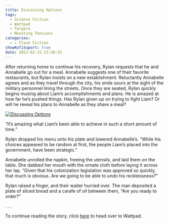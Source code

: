 ```yaml
---
title: Discussing Options
tags:
  - Science Fiction
  - Wattpad
  - Tergara
  - Mounting Tensions
categories:
  - - Flash Fiction
showKofiSuport: true
date: 2021-02-15 23:20:52
---
```


After returning home to continue his recovery, Rylan requests that he and Annabelle go out for a meal. Annabelle suggests one of their favorite restaurants, but Rylan insists on a new establishment. Reluctantly Annabelle agrees and as they travel through the city, his smile sours at the sight of the military personnel lining the streets. Once they are seated, Rylan quickly begins musing about Liam’s accomplishments and plans. He is amazed at how far he’s pushed things.<!-- more --> Has Rylan given up on trying to fight Liam? Or will he reveal his plans to Annabelle as they share a meal?

<div class="center">

[![Discussing Options](/images/covers/mounting-tensions.png "Discussing Options")](https://www.wattpad.com/1026983799-mounting-tensions-discussing-options)

</div>

“It’s amazing what Liam’s been able to achieve in such a short amount of time.”

Rylan dropped his menu onto his plate and lowered Annabelle’s. “While his choices appeared to be random at first, the people Liam’s placed into the government, have been strategic.”

Annabelle unrolled the napkin, freeing the utensils, and laid them on the table. She dabbed her mouth with the ornate cloth before laying it across her lap. “Given that his colonization legislation was approved so quickly, that much is obvious. Are we going to be able to undo his recklessness?”

Rylan raised a finger, and their waiter hurried over. The man deposited a plate of sliced bread and a carafe of oil between them, “Are you ready to order?”

<div class="center story-ellipses">
.
.
.
</div>

<div>

To continue reading the story, click [here](https://www.wattpad.com/1026983799-mounting-tensions-discussing-options) to head over to Wattpad.

</div>
